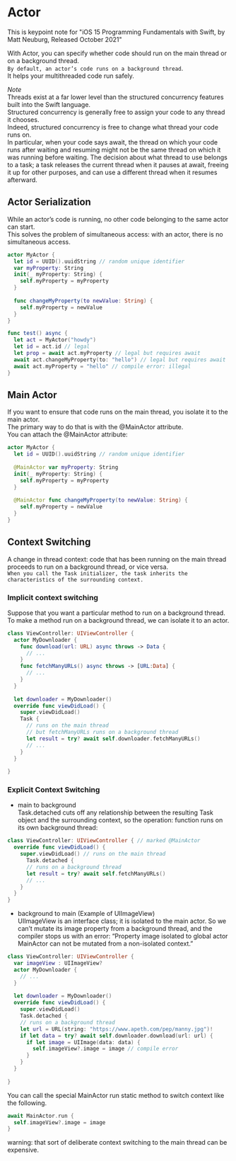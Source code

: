 # Actor
This is keypoint note for 
"iOS 15 Programming Fundamentals with Swift, by Matt Neuburg, Released October 2021"

With Actor, you can specify whether code should run on the main thread or on a background thread.  
`By default, an actor’s code runs on a background thread`.  
It helps your multithreaded code run safely.  

*Note*  
Threads exist at a far lower level than the structured concurrency features built into the Swift language.  
Structured concurrency is generally free to assign your code to any thread it chooses.  
Indeed, structured concurrency is free to change what thread your code runs on.  
In particular, when your code says await, the thread on which your code runs after waiting and resuming might not be the same thread on which it was running before waiting. The decision about what thread to use belongs to a task; a task releases the current thread when it pauses at await, freeing it up for other purposes, and can use a different thread when it resumes afterward.  

## Actor Serialization  
While an actor’s code is running, no other code belonging to the same actor can start.  
This solves the problem of simultaneous access: with an actor, there is no simultaneous access.  
```swift
actor MyActor {
  let id = UUID().uuidString // random unique identifier
  var myProperty: String
  init(_ myProperty: String) {
    self.myProperty = myProperty
  }
  
  func changeMyProperty(to newValue: String) {
    self.myProperty = newValue
  }
}

func test() async {
  let act = MyActor("howdy")
  let id = act.id // legal
  let prop = await act.myProperty // legal but requires await
  await act.changeMyProperty(to: "hello") // legal but requires await
  await act.myProperty = "hello" // compile error: illegal
}
```

## Main Actor
If you want to ensure that code runs on the main thread, you isolate it to the main actor.  
The primary way to do that is with the @MainActor attribute.  
You can attach the @MainActor attribute:  
```swift
actor MyActor {
  let id = UUID().uuidString // random unique identifier
  
  @MainActor var myProperty: String
  init(_ myProperty: String) {
    self.myProperty = myProperty
  }
  
  @MainActor func changeMyProperty(to newValue: String) {
    self.myProperty = newValue
  }
}
```

## Context Switching
A change in thread context: code that has been running on the main thread proceeds to run on a background thread, or vice versa.  
`When you call the Task initializer, the task inherits the characteristics of the surrounding context.`

### Implicit context switching
Suppose that you want a particular method to run on a background thread.  
To make a method run on a background thread, we can isolate it to an actor. 
```swift
class ViewController: UIViewController {
  actor MyDownloader {
    func download(url: URL) async throws -> Data {
      // ...
    }  
    func fetchManyURLs() async throws -> [URL:Data] {
      // ...
    }
  }
  
  let downloader = MyDownloader()
  override func viewDidLoad() {
    super.viewDidLoad()
    Task {
      // runs on the main thread
      // but fetchManyURLs runs on a background thread
      let result = try? await self.downloader.fetchManyURLs()
      // ...
    }
  }
  
}
```

### Explicit Context Switching

  - main to background  
  Task.detached cuts off any relationship between the resulting Task object and the surrounding context, so the operation: function runs on its own background thread:
```swift
class ViewController: UIViewController { // marked @MainActor
  override func viewDidLoad() {
    super.viewDidLoad() // runs on the main thread
      Task.detached {
      // runs on a background thread
      let result = try? await self.fetchManyURLs()
      // ...
    }
  }
}
```

  - background to main (Example of UIImageView)  
  UIImageView is an interface class; it is isolated to the main actor. So we can’t mutate its image property from a background thread, and the compiler stops us with an error: “Property image isolated to global actor MainActor can not be mutated from a non-isolated context.”

```swift
class ViewController: UIViewController {
  var imageView : UIImageView?
  actor MyDownloader {
    // ...
  }
  
  let downloader = MyDownloader()
  override func viewDidLoad() {
    super.viewDidLoad()
    Task.detached {
    // runs on a background thread
    let url = URL(string: "https://www.apeth.com/pep/manny.jpg")!
    if let data = try? await self.downloader.download(url: url) {
      if let image = UIImage(data: data) {
        self.imageView?.image = image // compile error
      }
    }
  }
  
}
```  
  You can call the special MainActor run static method to switch context like the following.  
```swift
await MainActor.run { 
  self.imageView?.image = image
}
```  
  warning: that sort of deliberate context switching to the main thread can be expensive. 


